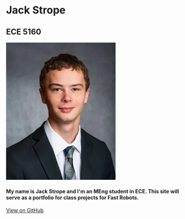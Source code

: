 # Jack Strope
## ECE 5160

![alt text](https://github.com/JackStrope/JackStrope.github.io/blob/main/jack.webp "Logo Title Text 1")

#### My name is Jack Strope and I'm an MEng student in ECE. This site will serve as a portfolio for class projects for Fast Robots.

[View on GitHub]([https://www.google.com](https://github.com/JackStrope/JackStrope.github.io))

